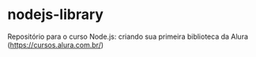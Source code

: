 # nodejs-library
Repositório para o curso Node.js: criando sua primeira biblioteca da Alura  (https://cursos.alura.com.br/)
